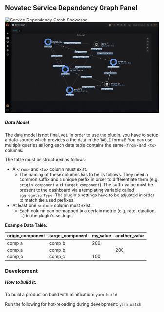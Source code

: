## Novatec Service Dependency Graph Panel

![Service Dependency Graph Showcase](src/img/screenshot-showcase.png)
![Service Dependency Graph In Action](src/img/service-dependency-graph-panel.gif)

##### Data Model

The data model is not final, yet.
In order to use the plugin, you have to setup a data-source which provides a the data in the `TABLE` format! You can use multiple queries as long each data table contains the same `<from>` and `<to>` columns.

The table must be structured as follows:
- A `<from>` and `<to>` column must exist.
  - The naming of these columns has to be as follows. They need a common suffix and a unique prefix in order to differentiate them (e.g. `origin_component` and `target_component`). The suffix value must be present to the dashboard via a templating variable called `aggregationType`. The plugin's settings have to be adjusted in order to match the used prefixes.
- At least one `<value>` column must exist.
  - Each column can be mapped to a certain metric (e.g. rate, duration, ...) in the plugin's settings.

__Example Data Table:__

| origin_component | target_component | my_value | another_value |
|---|---|---|---|
| comp_a | comp_b | 200 | |
| comp_a | comp_b | | 200 |
| comp_b | comp_c | 100 | |

### Development

##### How to build it:

To build a production build with minification: `yarn build`

Run the following for hot-reloading during development: `yarn watch`
